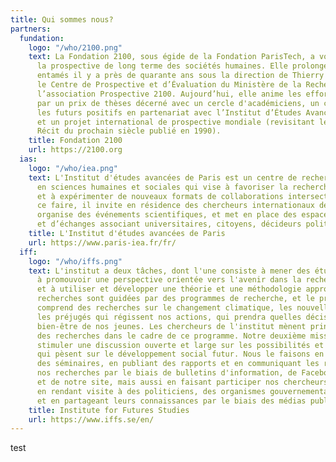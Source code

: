 ```yaml
---
title: Qui sommes nous?
partners:
  fundation:
    logo: "/who/2100.png"
    text: La Fondation 2100, sous égide de la Fondation ParisTech, a vocation à promouvoir
      la prospective de long terme des sociétés humaines. Elle prolonge les travaux
      entamés il y a près de quarante ans sous la direction de Thierry Gaudin par
      le Centre de Prospective et d’Évaluation du Ministère de la Recherche puis par
      l’association Prospective 2100. Aujourd’hui, elle anime les efforts de prospective
      par un prix de thèses décerné avec un cercle d'académiciens, un concours sur
      les futurs positifs en partenariat avec l’Institut d’Études Avancées de Paris,
      et un projet international de prospective mondiale (revisitant le rapport 2100,
      Récit du prochain siècle publié en 1990).
    title: Fondation 2100
    url: https://2100.org
  ias:
    logo: "/who/iea.png"
    text: L'Institut d'études avancées de Paris est un centre de recherche indépendant
      en sciences humaines et sociales qui vise à favoriser la recherche interdisciplinaire
      et à expérimenter de nouveaux formats de collaborations intersectorielles. Pour
      ce faire, il invite en résidence des chercheurs internationaux de haut niveau,
      organise des événements scientifiques, et met en place des espaces de réflexion
      et d’échanges associant universitaires, citoyens, décideurs politiques et industriels.
    title: L'Institut d'études avancées de Paris
    url: https://www.paris-iea.fr/fr/
  iff:
    logo: "/who/iffs.png"
    text: L'institut a deux tâches, dont l'une consiste à mener des études prospectives,
      à promouvoir une perspective orientée vers l'avenir dans la recherche suédoise,
      et à utiliser et développer une théorie et une méthodologie appropriées. Nos
      recherches sont guidées par des programmes de recherche, et le programme actuel
      comprend des recherches sur le changement climatique, les nouvelles technologies,
      les préjugés qui régissent nos actions, qui prendra quelles décisions, et le
      bien-être de nos jeunes. Les chercheurs de l'institut mènent principalement
      des recherches dans le cadre de ce programme. Notre deuxième mission est de
      stimuler une discussion ouverte et large sur les possibilités et les menaces
      qui pèsent sur le développement social futur. Nous le faisons en organisant
      des séminaires, en publiant des rapports et en communiquant les résultats de
      nos recherches par le biais de bulletins d'information, de Facebook, de Twitter
      et de notre site, mais aussi en faisant participer nos chercheurs à des débats,
      en rendant visite à des politiciens, des organismes gouvernementaux et des entreprises,
      et en partageant leurs connaissances par le biais des médias publics.
    title: Institute for Futures Studies
    url: https://www.iffs.se/en/
---
```


test